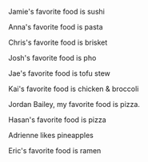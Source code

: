 
Jamie's favorite food is sushi

Anna's favorite food is pasta

Chris's favorite food is brisket

Josh's favorite food is pho

Jae's favorite food is tofu stew

Kai's favorite food is chicken & broccoli

Jordan Bailey, my favorite food is pizza.

Hasan's favorite food is pizza 

Adrienne likes pineapples

Eric's favorite food is ramen



